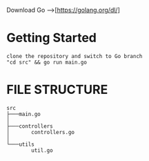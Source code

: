Download Go -->[https://golang.org/dl/]
# Getting Started
    clone the repository and switch to Go branch
    "cd src" && go run main.go


# FILE STRUCTURE
    src
    ├───main.go
    │
    ├───controllers
    │       controllers.go
    │
    └───utils
            util.go
